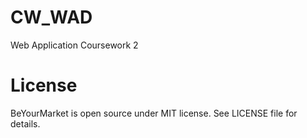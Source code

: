 # CW_WAD
Web Application Coursework 2

# License
BeYourMarket is open source under MIT license. See LICENSE file for details.
